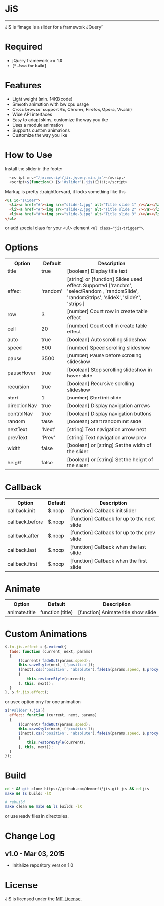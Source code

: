 # JiS
-------
JiS is “Image is a slider for a framework JQuery”

Required
========
* jQuery framework >= 1.8
* [* Java for build]

Features
========
* Light weight (min. 14KB code)
* Smooth animation with low cpu usage
* Cross browser support (IE, Chrome, Firefox, Opera, Vivaldi)
* Wide API interfaces
* Easy to adapt skins, customize the way you like
* Uses a module animation
* Supports custom animations
* Customize the way you like

How to Use
==========

Install the slider in the footer
```javascript
  <script src="/javascript/jis.jquery.min.js"></script>
  <script>$(function() {$('#slider').jis({})});</script>
```

Markup is pretty straightforward, it looks something like this
``` html
<ul id="slider">
  <li><a href="#"><img src="slide-1.jpg" alt="Title slide 1" /></a></li>
  <li><a href="#"><img src="slide-2.jpg" alt="Title slide 2" /></a></li>
  <li><a href="#"><img src="slide-3.jpg" alt="Title slide 3" /></a></li>
</ul>
```

or add special class for your `<ul>` element `<ul class="jis-trigger">`.

Options
=======
<table>
  <tr>
    <th>Option</th>
    <th>Default</th>
    <th>Description</th>
  </tr>
  <tr>
    <td>title</td>
    <td>true</td>
    <td>[boolean] Display title text</td>
  </tr>
  <tr>
    <td>effect</td>
    <td>'random'</td>
    <td>[string] or [function] Slides used effect. Supported ['random', 'selectRandom', 'randomSlide', 'randomStrips', 'slideX', 'slideY', 'strips']</td>
  </tr>
  <tr>
    <td>row</td>
    <td>3</td>
    <td>[number] Count row in create table effect</td>
  </tr>
  <tr>
    <td>cell</td>
    <td>20</td>
    <td>[number] Count cell in create table effect</td>
  </tr>
  <tr>
    <td>auto</td>
    <td>true</td>
    <td>[boolean] Auto scrolling slideshow</td>
  </tr>
  <tr>
    <td>speed</td>
    <td>800</td>
    <td>[number] Speed scrolling slideshow</td>
  </tr>
  <tr>
    <td>pause</td>
    <td>3500</td>
    <td>[number] Pause before scrolling slideshow</td>
  </tr>
  <tr>
    <td>pauseHover</td>
    <td>true</td>
    <td>[boolean] Stop scrolling slideshow in hover slide</td>
  </tr>
  <tr>
    <td>recursion</td>
    <td>true</td>
    <td>[boolean] Recursive scrolling slideshow</td>
  </tr>
  <tr>
    <td>start</td>
    <td>1</td>
    <td>[number] Start init slide</td>
  </tr>
  <tr>
    <td>directionNav</td>
    <td>true</td>
    <td>[boolean] Display navigation arrows</td>
  </tr>
  <tr>
    <td>controlNav</td>
    <td>true</td>
    <td>[boolean] Display navigation buttons</td>
  </tr>
  <tr>
    <td>random</td>
    <td>false</td>
    <td>[boolean] Start random init slide</td>
  </tr>
  <tr>
    <td>nextText</td>
    <td>'Next'</td>
    <td>[string] Text navigation arrow next</td>
  </tr>
  <tr>
    <td>prevText</td>
    <td>'Prev'</td>
    <td>[string] Text navigation arrow prev</td>
  </tr>
  <tr>
    <td>width</td>
    <td>false</td>
    <td>[boolean] or [string] Set the width of the slider</td>
  </tr>
  <tr>
    <td>height</td>
    <td>false</td>
    <td>[boolean] or [string] Set the height of the slider</td>
  </tr>
</table>

Callback
========
<table>
  <tr>
    <th>Option</th>
    <th>Default</th>
    <th>Description</th>
  </tr>
  <tr>
    <td>callback.init</td>
    <td>$.noop</td>
    <td>[function] Callback init slider</td>
  </tr>
  <tr>
    <td>callback.before</td>
    <td>$.noop</td>
    <td>[function] Callback for up to the next slide</td>
  </tr>
  <tr>
    <td>callback.after</td>
    <td>$.noop</td>
    <td>[function] Callback for up to the prev slide</td>
  </tr>
  <tr>
    <td>callback.last</td>
    <td>$.noop</td>
    <td>[function] Callback when the last slide</td>
  </tr>
  <tr>
    <td>callback.first</td>
    <td>$.noop</td>
    <td>[function] Callback when the first slide</td>
  </tr>
</table>

Animate
=======
<table>
  <tr>
    <th>Option</th>
    <th>Default</th>
    <th>Description</th>
  </tr>
  <tr>
    <td>animate.title</td>
    <td>function (title)</td>
    <td>[function] Animate title show slide</td>
  </tr>
</table>

Custom Animations
=================
```javascript
$.fn.jis.effect = $.extend({
  fade: function (current, next, params)
  {
      $(current).fadeOut(params.speed);
      this.saveStyle(next, ['position']);
      $(next).css('position', 'absolute').fadeIn(params.speed, $.proxy(function (current)
      {
          this.restoreStyle(current);
      }, this, next));
  }
}, $.fn.jis.effect);
```

or used option only for one animation

```javascript
$('#slider').jis({
  effect: function (current, next, params)
  {
      $(current).fadeOut(params.speed);
      this.saveStyle(next, ['position']);
      $(next).css('position', 'absolute').fadeIn(params.speed, $.proxy(function (current)
      {
          this.restoreStyle(current);
      }, this, next));
  }
});
```

Build
=====
```bash
cd ~ && git clone https://github.com/demorfi/jis.git jis && cd jis
make && ls builds -lX

# rebuild
make clean && make && ls builds -lX
```

or use ready files in directories.

Change Log
==========
v1.0 - Mar 03, 2015
--------------------
 * Initialize repository version 1.0

License
=======
JiS is licensed under the [MIT License](http://www.opensource.org/licenses/mit-license.php).

